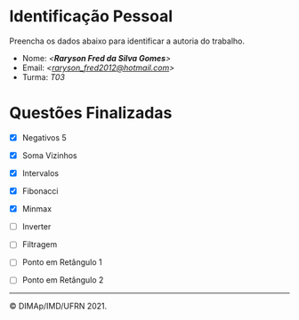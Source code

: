 ﻿# Identificação Pessoal

Preencha os dados abaixo para identificar a autoria do trabalho.

- Nome: *\<__Raryson Fred da Silva Gomes__>*
- Email: *\<raryson_fred2012@hotmail.com>*
- Turma: *T03*

# Questões Finalizadas

- [x] Negativos 5
- [x] Soma Vizinhos
- [x] Intervalos
- [x] Fibonacci
- [x] Minmax
- [ ] Inverter
- [ ] Filtragem
- [ ] Ponto em Retângulo 1
- [ ] Ponto em Retângulo 2


--------
&copy; DIMAp/IMD/UFRN 2021.
